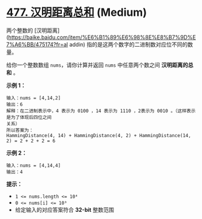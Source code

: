 # [477. 汉明距离总和][link] (Medium)

[link]: https://leetcode.cn/problems/total-hamming-distance/

两个整数的 [汉明距离](https://baike.baidu.com/item/%E6%B1%89%E6%98%8E%E8%B7%9D%E7%A6%BB/475174?fr=al
addin) 指的是这两个数字的二进制数对应位不同的数量。

给你一个整数数组 `nums`，请你计算并返回 `nums` 中任意两个数之间 **汉明距离的总和** 。

**示例 1：**

```
输入：nums = [4,14,2]
输出：6
解释：在二进制表示中，4 表示为 0100 ，14 表示为 1110 ，2表示为 0010 。（这样表示是为了体现后四位之间
关系）
所以答案为：
HammingDistance(4, 14) + HammingDistance(4, 2) + HammingDistance(14, 2) = 2 + 2 + 2 = 6

```

**示例 2：**

```
输入：nums = [4,14,4]
输出：4

```

**提示：**

- `1 <= nums.length <= 10⁴`
- `0 <= nums[i] <= 10⁹`
- 给定输入的对应答案符合 **32-bit** 整数范围
